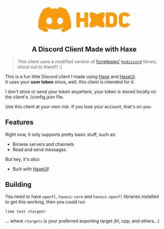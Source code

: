 <p align="center">
  <img src="res/logo.png" alt="Logo" height="100">
</p>

<h2 align="center">A Discord Client Made with Haxe</h2>

> This client uses a modified version of [furretpaws'](https://github.com/furretpaws) [`hxdiscord`](https://github.com/furretpaws/hxdiscord) library, shout out to them!!! :]

This is a fun little Discord client I made using [Haxe](https://haxe.org/) and [HaxeUI](https://haxeui.org).  
It uses your **user token** since, well, this client is intended for it.

I don't store or send your token anywhere, your token is stored locally on the client's ./config.json file.

Use this client at your own risk. If you lose your account, that's on you.

## Features
Right now, it only supports pretty basic stuff, such as:
- Browse servers and channels
- Read and send messages

But hey, it's also:
- Built with [HaxeUI](https://haxeui.org/)!

## Building

You need to have `openfl`, `haxeui-core` and `haxeui-openfl` libraries installed to get this working, then you could run

```
lime test <target>
```

... where `<target>` is your preferred exporting target (hl, cpp, and others...)

